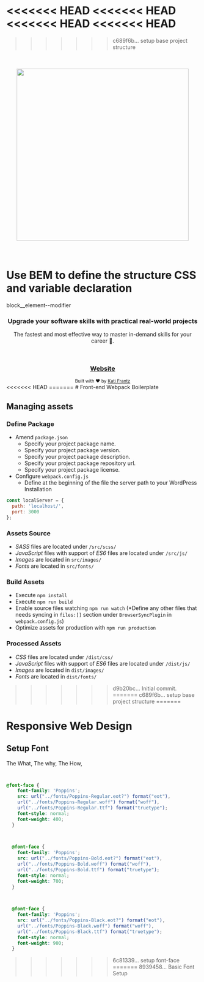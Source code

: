<<<<<<< HEAD
<<<<<<< HEAD
<<<<<<< HEAD
<<<<<<< HEAD
=======
>>>>>>> c689f6b... setup base project structure
<div align="center">
  <br />
  <br />
  <img src="https://res.cloudinary.com/bahdcoder/image/upload/v1616511796/Software_mentor_logo_1_1_1_xutgsi.png" width="450px">
</div>

<br />
<br />

<div>
<h1>Use BEM to define the structure CSS and variable declaration</h1>
<p>block__element--modifier</p>
</div>

<div align="center">
  <h3>
    <strong>
    Upgrade your software skills with practical real-world projects
    </strong>
  </h3>
  <p>The fastest and most effective way to master in-demand skills for your career 🚀. </p>
</div>

<br />

<div align="center">
  <h3>
    <a href="https://softwarementor.io">
      Website
    </a>
  </h3>
</div>

<div align="center">
  <sub>Built with ❤︎ by <a href="https://github.com/bahdcoder">Kati Frantz</a>
</div>
<<<<<<< HEAD
=======
# Front-end Webpack Boilerplate

## Managing assets ##

### Define Package

* Amend `package.json`
    * Specify your project package name.
    * Specify your project package version.
    * Specify your project package description.
    * Specify your project package repository url.
    * Specify your project package license.
* Configure `webpack.config.js`
    * Define at the beginning of the file the server path to your WordPress Installation
```js
const localServer = {
  path: 'localhost/',
  port: 3000
};
```

### Assets Source

* _SASS_ files are located under `/src/scss/`
* _JavaScript_ files with support of _ES6_ files are located under `/src/js/`
* _Images_ are located in `src/images/`
* _Fonts_ are located in `src/fonts/`

### Build Assets

* Execute `npm install`
* Execute `npm run build`
* Enable source files watching `npm run watch` (*Define any other files that needs syncing in `files:[]` section under `BrowserSyncPlugin` in `webpack.config.js`)
* Optimize assets for production with `npm run production`

### Processed Assets

* _CSS_ files are located under `/dist/css/`
* _JavaScript_ files with support of _ES6_ files are located under `/dist/js/`
* _Images_ are located in `dist/images/`
* _Fonts_ are located in `dist/fonts/`
>>>>>>> d9b20bc... Initial commit.
=======
>>>>>>> c689f6b... setup base project structure
=======

# Responsive Web Design


## Setup Font

The What, The why, The How, 


```css


@font-face {
    font-family: 'Poppins';
    src: url("../fonts/Poppins-Regular.eot?") format("eot"),
    url("../fonts/Poppins-Regular.woff") format("woff"), 
    url("../fonts/Poppins-Regular.ttf") format("truetype");
    font-style: normal;
    font-weight: 400;
  }
  


  @font-face {
    font-family: 'Poppins';
    src: url("../fonts/Poppins-Bold.eot?") format("eot"),
    url("../fonts/Poppins-Bold.woff") format("woff"), 
    url("../fonts/Poppins-Bold.ttf") format("truetype");
    font-style: normal;
    font-weight: 700;
  }

  

  @font-face {
    font-family: 'Poppins';
    src: url("../fonts/Poppins-Black.eot?") format("eot"),
    url("../fonts/Poppins-Black.woff") format("woff"), 
    url("../fonts/Poppins-Black.ttf") format("truetype");
    font-style: normal;
    font-weight: 900;
  }

```
>>>>>>> 6c81339... setup font-face
=======
>>>>>>> 8939458... Basic Font  Setup
